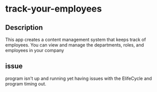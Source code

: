# track-your-employees

## Description
This app creates a content management system that keeps track of employees. You can view and manage the departments, roles, and employees in your company

## issue
program isn't up and running yet having issues with the ElifeCycle and program timing out.